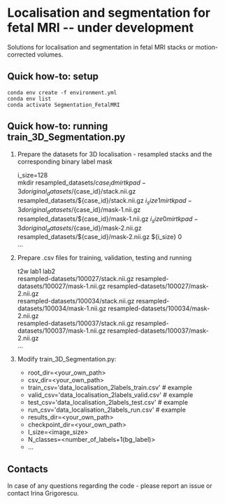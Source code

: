 # Localisation and segmentation for fetal MRI -- under development 

Solutions for localisation and segmentation in fetal MRI stacks or motion-corrected volumes. 


## Quick how-to: setup

	conda env create -f environment.yml
	conda env list
	conda activate Segmentation_FetalMRI


## Quick how-to: running train_3D_Segmentation.py

1. Prepare the datasets for 3D localisation - resampled stacks and the corresponding binary label mask

	i_size=128   
	mkdir resampled_datasets/${case_id}   
	mirtk pad-3d original_datasets/${case_id}/stack.nii.gz resampled_datasets/${case_id}/stack.nii.gz ${i_size} 1   
	mirtk pad-3d original_datasets/${case_id}/mask-1.nii.gz resampled_datasets/${case_id}/mask-1.nii.gz ${i_size} 0   
	mirtk pad-3d original_datasets/${case_id}/mask-2.nii.gz resampled_datasets/${case_id}/mask-2.nii.gz ${i_size} 0   
	...

2. Prepare .csv files for training, validation, testing and running

    t2w                                       lab1                                       lab2   
    resampled-datasets/100027/stack.nii.gz    resampled-datasets/100027/mask-1.nii.gz    resampled-datasets/100027/mask-2.nii.gz   
    resampled-datasets/100034/stack.nii.gz    resampled-datasets/100034/mask-1.nii.gz    resampled-datasets/100034/mask-2.nii.gz   
    resampled-datasets/100037/stack.nii.gz    resampled-datasets/100037/mask-1.nii.gz    resampled-datasets/100037/mask-2.nii.gz   
    ...   

3. Modify train_3D_Segmentation.py:

    - root_dir=<your_own_path>
    - csv_dir=<your_own_path>
    - train_csv='data_localisation_2labels_train.csv'  # example
    - valid_csv='data_localisation_2labels_valid.csv'  # example
    - test_csv='data_localisation_2labels_test.csv'    # example
    -  run_csv='data_localisation_2labels_run.csv'    # example
    - results_dir=<your_own_path>
    - checkpoint_dir=<your_own_path>
    - I_size=<image_size>
    - N_classes=<number_of_labels+1(bg_label)>
    - ...



## Contacts

In case of any questions regarding the code - please report an issue or contact Irina Grigorescu. 



